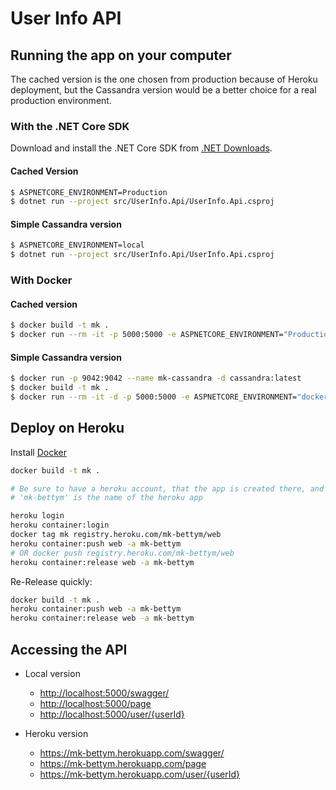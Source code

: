 # User Info API

## Running the app on your computer

The cached version is the one chosen from production because of Heroku deployment, but the Cassandra version would be a better choice for a real production environment.

### With the .NET Core SDK

Download and install the .NET Core SDK from [.NET Downloads](https://dotnet.microsoft.com/download).

#### Cached Version

```sh
$ ASPNETCORE_ENVIRONMENT=Production
$ dotnet run --project src/UserInfo.Api/UserInfo.Api.csproj
```

#### Simple Cassandra version

```sh
$ ASPNETCORE_ENVIRONMENT=local
$ dotnet run --project src/UserInfo.Api/UserInfo.Api.csproj
```

### With Docker

#### Cached version

```sh
$ docker build -t mk .
$ docker run --rm -it -p 5000:5000 -e ASPNETCORE_ENVIRONMENT="Production" mk
```

#### Simple Cassandra version

```sh
$ docker run -p 9042:9042 --name mk-cassandra -d cassandra:latest
$ docker build -t mk .
$ docker run --rm -it -d -p 5000:5000 -e ASPNETCORE_ENVIRONMENT="docker" --link mk-cassandra:cassandra mk
```

## Deploy on Heroku

Install [Docker](https://www.docker.com/get-started)

``` sh
docker build -t mk .

# Be sure to have a heroku account, that the app is created there, and that you have Heroku CLI installed.
# 'mk-bettym' is the name of the heroku app

heroku login
heroku container:login
docker tag mk registry.heroku.com/mk-bettym/web
heroku container:push web -a mk-bettym
# OR docker push registry.heroku.com/mk-bettym/web
heroku container:release web -a mk-bettym
```

Re-Release quickly:

```sh
docker build -t mk .
heroku container:push web -a mk-bettym
heroku container:release web -a mk-bettym
```

## Accessing the API

* Local version

  * <http://localhost:5000/swagger/>
  * <http://localhost:5000/page>
  * <http://localhost:5000/user/{userId}>

* Heroku version

  * <https://mk-bettym.herokuapp.com/swagger/>
  * <https://mk-bettym.herokuapp.com/page>
  * <https://mk-bettym.herokuapp.com/user/{userId}>

